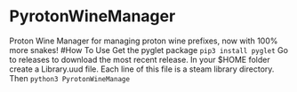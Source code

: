 # PyrotonWineManager
Proton Wine Manager for managing proton wine prefixes, now with 100% more snakes!
#How To Use
Get the pyglet package
`pip3 install pyglet`
Go to releases to download the most recent release.
In your $HOME folder create a Library.uud file. Each line of this file is a steam library directory.
Then
`python3 PyrotonWineManage`
